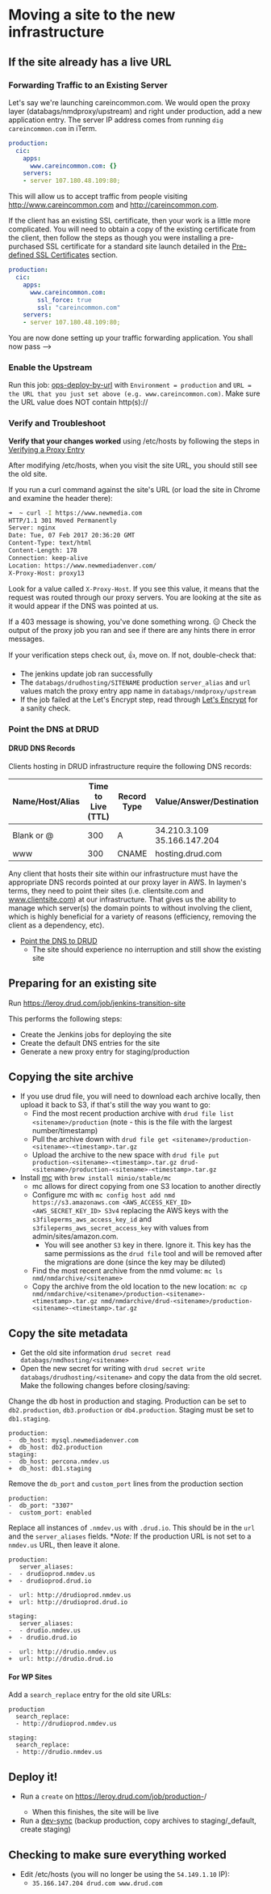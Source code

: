 # Moving a site to the new infrastructure

## If the site already has a live URL
### Forwarding Traffic to an Existing Server

Let's say we're launching careincommon.com. We would open the proxy layer (databags/nmdproxy/upstream) and right under production, add a new application entry. The server IP address comes from running `dig careincommon.com` in iTerm.

```yaml
production:
  cic:
    apps:
      www.careincommon.com: {}
    servers:
    - server 107.180.48.109:80;
```

This will allow us to accept traffic from people visiting http://www.careincommon.com and http://careincommon.com.

If the client has an existing SSL certificate, then your work is a little more complicated.
You will need to obtain a copy of the existing certificate from the client, then follow the steps as though you were installing a pre-purchased SSL certificate for a standard site launch detailed in the [Pre-defined SSL Certificates](ssl.md#pre-defined-ssl-certificates) section.

```yaml
production:
  cic:
    apps:
      www.careincommon.com:
        ssl_force: true
        ssl: "careincommon.com"
    servers:
    - server 107.180.48.109:80;
```

You are now done setting up your traffic forwarding application. You shall now pass -->

### Enable the Upstream
Run this job: [ops-deploy-by-url](https://leroy.drud.com/job/ops-deploy-by-url/) with `Environment = production` and `URL = the URL that you just set above (e.g. www.careincommon.com)`. Make sure the URL value does NOT contain http(s)://


### Verify and Troubleshoot
**Verify that your changes worked** using /etc/hosts by following the steps in [Verifying a Proxy Entry](proxy_cheatsheet.md#verifying-a-proxy-entry)

After modifying /etc/hosts, when you visit the site URL, you should still see the old site.

If you run a curl command against the site's URL (or load the site in Chrome and examine the header there):

```bash
➜  ~ curl -I https://www.newmedia.com
HTTP/1.1 301 Moved Permanently
Server: nginx
Date: Tue, 07 Feb 2017 20:36:20 GMT
Content-Type: text/html
Content-Length: 178
Connection: keep-alive
Location: https://www.newmediadenver.com/
X-Proxy-Host: proxy13
```
Look for a value called `X-Proxy-Host`. If you see this value, it means that the request was routed through our proxy servers. You are looking at the site as it would appear if the DNS was pointed at us.

If a 403 message is showing, you've done something wrong. :expressionless: Check the output of the proxy job you ran and see if there are any hints there in error messages.

If your verification steps check out, :thumbsup:, move on. If not, double-check that:

- The jenkins update job ran successfully
- The `databags/drudhosting/SITENAME` production `server_alias` and `url` values match the proxy entry app name in `databags/nmdproxy/upstream`
- If the job failed at the Let's Encrypt step, read through [Let's Encrypt](lets_encrypt.md) for a sanity check.

### Point the DNS at DRUD
#### DRUD DNS Records
Clients hosting in DRUD infrastructure require the following DNS records:

Name/Host/Alias | Time to Live (TTL) | Record Type | Value/Answer/Destination
------------ | ------------- | ----------- | ------------------------
Blank or @ | 300 | A | 34.210.3.109 <br> 35.166.147.204
www | 300 | CNAME | hosting.drud.com

Any client that hosts their site within our infrastructure must have the appropriate DNS records pointed at our proxy layer in AWS. In laymen's terms, they need to point their sites (i.e. clientsite.com and www.clientsite.com) at our infrastructure. That gives us the ability to manage which server(s) the domain points to without involving the client, which is highly beneficial for a variety of reasons (efficiency, removing the client as a dependency, etc).

- [Point the DNS to DRUD](launch_a_site.md#point-the-dns-at-drud)
  - The site should experience no interruption and still show the existing site


## Preparing for an existing site
Run https://leroy.drud.com/job/jenkins-transition-site

This performs the following steps:
- Create the Jenkins jobs for deploying the site
- Create the default DNS entries for the site
- Generate a new proxy entry for staging/production

## Copying the site archive
- If you use drud file, you will need to download each archive locally, then upload it back to S3, if that's still the way you want to go:
  - Find the most recent production archive with `drud file list <sitename>/production` (note - this is the file with the largest number/timestamp)
  - Pull the archive down with `drud file get <sitename>/production-<sitename>-<timestamp>.tar.gz`
  - Upload the archive to the new space with `drud file put production-<sitename>-<timestamp>.tar.gz drud-<sitename>/production-<sitename>-<timestamp>.tar.gz`
- Install [mc](https://github.com/minio/mc) with `brew install minio/stable/mc`
  - mc allows for direct copying from one S3 location to another directly
  - Configure mc with `mc config host add nmd https://s3.amazonaws.com <AWS_ACCESS_KEY_ID> <AWS_SECRET_KEY_ID> S3v4` replacing the AWS keys with the `s3fileperms_aws_access_key_id` and `s3fileperms_aws_secret_access_key` with values from admin/sites/amazon.com.
      - You will see another `S3` key in there. Ignore it. This key has the same permissions as the `drud file` tool and will be removed after the migrations are done (since the key may be diluted)
  - Find the most recent archive from the nmd volume: `mc ls nmd/nmdarchive/<sitename>`
  - Copy the archive from the old location to the new location: `mc cp nmd/nmdarchive/<sitename>/production-<sitename>-<timestamp>.tar.gz nmd/nmdarchive/drud-<sitename>/production-<sitename>-<timestamp>.tar.gz`

## Copy the site metadata
- Get the old site information `drud secret read databags/nmdhosting/<sitename>`
- Open the new secret for writing with `drud secret write databags/drudhosting/<sitename>` and copy the data from the old secret. Make the following changes before closing/saving:

Change the db host in production and staging. Production can be set to `db2.production`, `db3.production` or `db4.production`. Staging must be set to `db1.staging`.

```
production:
-  db_host: mysql.newmediadenver.com
+  db_host: db2.production
staging:
-  db_host: percona.nmdev.us
+  db_host: db1.staging
```

Remove the `db_port` and `custom_port` lines from the production section

```
production:
-  db_port: "3307"
-  custom_port: enabled
```

Replace all instances of `.nmdev.us` with `.drud.io`. This should be in the `url` and the `server_aliases` fields. *_Note:_ If the production URL is not set to a `nmdev.us` URL, then leave it alone.

```
production:
   server_aliases:
-  - drudioprod.nmdev.us
+  - drudioprod.drud.io

-  url: http://drudioprod.nmdev.us
+  url: http://drudioprod.drud.io

staging:
   server_aliases:
-  - drudio.nmdev.us
+  - drudio.drud.io

-  url: http://drudio.nmdev.us
+  url: http://drudio.drud.io
```

#### For WP Sites
Add a `search_replace` entry for the old site URLs:

```
production
  search_replace:
  - http://drudioprod.nmdev.us

staging:
  search_replace:
  - http://drudio.nmdev.us
```

## Deploy it!
- Run a `create` on https://leroy.drud.com/job/production-<sitename>/
  - When this finishes, the site will be live
- Run a [dev-sync](https://leroy.drud.com/job/dev-sync) (backup production, copy archives to staging/_default, create staging)

## Checking to make sure everything worked
- Edit /etc/hosts (you will no longer be using the `54.149.1.10` IP):
  - `35.166.147.204 drud.com www.drud.com`

